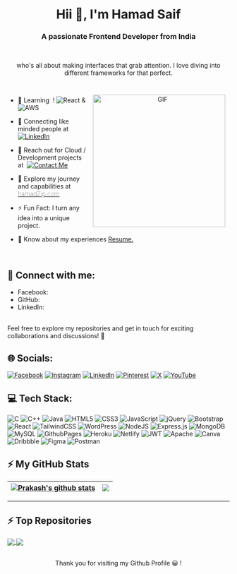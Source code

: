 <h1 align="center">Hii 👋, I'm Hamad Saif</h1>
<h3 align="center">A passionate Frontend Developer from India</h3><br>
<p align="center">who's all about making interfaces that grab attention. I love diving into different frameworks for that perfect.</p><br>

<a target="_blank" align="center" >
  <img style="padding: 10px 10px 0px 10px;" align="right" top="700" height="300" width="300" alt="GIF" src="https://guruprasad.codes/_next/image?url=%2F_next%2Fstatic%2Fmedia%2Fcoder.41289687.gif&w=750&q=75">
</a>

- 🌱 Learning &nbsp;!  ![React](https://img.shields.io/badge/react-%2320232a.svg?style=for-the-badge&logo=react&logoColor=%2361DAFB) &amp; ![AWS](https://img.shields.io/badge/AWS-%23FF9900.svg?style=for-the-badge&logo=amazon-aws&logoColor=white)
  
- 🔭 Connecting like minded people at &nbsp;[![LinkedIn](https://img.shields.io/badge/LinkedIn-0077B5?style=for-the-badge&logo=linkedin&logoColor=white)](https://linkedin.com/in/hamadzip)

- 💬 Reach out for Cloud / Development projects at &nbsp;[![Contact Me](https://img.shields.io/badge/Gmail-D14836?style=for-the-badge&logo=gmail&logoColor=white)](mailto:hamadsaif.zip@gmail.com)

- 📄 Explore my journey and capabilities at <strong style="font-weight:100"> [hamadZip.com](https://hamadzip.vercel.app) </strong>

- ⚡ Fun Fact: I turn any idea into a unique project.

- 📄 Know about my experiences <a href="hamadzip.vercel.app" target="blank">Resume.</a>
<br/>

## 📧 Connect with me:<br>
- Facebook: [](https://www.facebook.com/hamad.saif.146/)<br>
- GitHub: [](https://github.com/HamadCoder2)<br>
- LinkedIn: [](https://linkedin.com/in/hamadzip)<br><br>

Feel free to explore my repositories and get in touch for exciting collaborations and discussions! 🚀


## 🌐 Socials:
[![Facebook](https://img.shields.io/badge/Facebook-%231877F2.svg?logo=Facebook&logoColor=white)](https://facebook.com/prakashZip) [![Instagram](https://img.shields.io/badge/Instagram-%23E4405F.svg?logo=Instagram&logoColor=white)](https://instagram.com/prakashZip) [![LinkedIn](https://img.shields.io/badge/LinkedIn-%230077B5.svg?logo=linkedin&logoColor=white)](https://linkedin.com/in/prakashZip) [![Pinterest](https://img.shields.io/badge/Pinterest-%23E60023.svg?logo=Pinterest&logoColor=white)](https://pinterest.com/prakashZip) [![X](https://img.shields.io/badge/X-black.svg?logo=X&logoColor=white)](https://x.com/prakashZip) [![YouTube](https://img.shields.io/badge/YouTube-%23FF0000.svg?logo=YouTube&logoColor=white)](https://youtube.com/@prakashZip) 

## 💻 Tech Stack:
![C](https://img.shields.io/badge/c-%2300599C.svg?style=for-the-badge&logo=c&logoColor=white) ![C++](https://img.shields.io/badge/c++-%2300599C.svg?style=for-the-badge&logo=c%2B%2B&logoColor=white) ![Java](https://img.shields.io/badge/java-%23ED8B00.svg?style=for-the-badge&logo=openjdk&logoColor=white) ![HTML5](https://img.shields.io/badge/html5-%23E34F26.svg?style=for-the-badge&logo=html5&logoColor=white) ![CSS3](https://img.shields.io/badge/css3-%231572B6.svg?style=for-the-badge&logo=css3&logoColor=white) ![JavaScript](https://img.shields.io/badge/javascript-%23323330.svg?style=for-the-badge&logo=javascript&logoColor=%23F7DF1E) ![jQuery](https://img.shields.io/badge/jquery-%230769AD.svg?style=for-the-badge&logo=jquery&logoColor=white)  ![Bootstrap](https://img.shields.io/badge/bootstrap-%238511FA.svg?style=for-the-badge&logo=bootstrap&logoColor=white) ![React](https://img.shields.io/badge/react-%2320232a.svg?style=for-the-badge&logo=react&logoColor=%2361DAFB)  ![TailwindCSS](https://img.shields.io/badge/tailwindcss-%2338B2AC.svg?style=for-the-badge&logo=tailwind-css&logoColor=white) ![WordPress](https://img.shields.io/badge/WordPress-%23117AC9.svg?style=for-the-badge&logo=WordPress&logoColor=white)  ![NodeJS](https://img.shields.io/badge/node.js-6DA55F?style=for-the-badge&logo=node.js&logoColor=white) ![Express.js](https://img.shields.io/badge/express.js-%23404d59.svg?style=for-the-badge&logo=express&logoColor=%2361DAFB) ![MongoDB](https://img.shields.io/badge/MongoDB-%234ea94b.svg?style=for-the-badge&logo=mongodb&logoColor=white) ![MySQL](https://img.shields.io/badge/mysql-%2300000f.svg?style=for-the-badge&logo=mysql&logoColor=white) ![GithubPages](https://img.shields.io/badge/github%20pages-121013?style=for-the-badge&logo=github&logoColor=white) ![Heroku](https://img.shields.io/badge/heroku-%23430098.svg?style=for-the-badge&logo=heroku&logoColor=white) ![Netlify](https://img.shields.io/badge/netlify-%23000000.svg?style=for-the-badge&logo=netlify&logoColor=#00C7B7) ![JWT](https://img.shields.io/badge/JWT-black?style=for-the-badge&logo=JSON%20web%20tokens) ![Apache](https://img.shields.io/badge/apache-%23D42029.svg?style=for-the-badge&logo=apache&logoColor=white) ![Canva](https://img.shields.io/badge/Canva-%2300C4CC.svg?style=for-the-badge&logo=Canva&logoColor=white) ![Dribbble](https://img.shields.io/badge/Dribbble-EA4C89?style=for-the-badge&logo=dribbble&logoColor=white) ![Figma](https://img.shields.io/badge/figma-%23F24E1E.svg?style=for-the-badge&logo=figma&logoColor=white) ![Postman](https://img.shields.io/badge/Postman-FF6C37?style=for-the-badge&logo=postman&logoColor=white)


## ⚡ My GitHub Stats
| <a href="https://github.com/prakashZip/github-readme-stats"><img align="center" src="https://github-readme-stats.vercel.app/api?username=prakashZip&show_icons=true&include_all_commits=true&theme=buefy&hide_border=true" alt="Prakash's github stats" /></a> | <a href="https://github.com/prakashZip/github-readme-stats"><img align="center" src="https://github-readme-stats.vercel.app/api/top-langs/?username=prakashZip&layout=compact&theme=buefy&hide_border=true" /></a> |
| ------------- | ------------- |

---
## ⚡ Top Repositories
<a href="https://github.com/PrakashZip/College-System-Laravel.git">
  <img align="center" src="https://github-readme-stats.vercel.app/api/pin/?username=PrakashZip&repo=College-System-Laravel&theme=buefy" />
</a>
<a href="https://github.com/PrakashZip/Discussion-fourm.git">
  <img align="center" src="https://github-readme-stats.vercel.app/api/pin/?username=PrakashZip&repo=Discussion-fourm&theme=buefy" />
</a>

<br>
<br>
<p align="center">Thank you for visiting my Github Profile 😀 !</p> 

